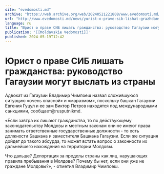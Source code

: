 ```yaml
---
site: "evedomosti.md"
archive: "https://web.archive.org/web/20240521221808/www.evedomosti.md/news/yurist-o-prave-sib-lishat-grazhdanstva-rukovodstvo-gagauzii"
url: "http://www.evedomosti.md/news/yurist-o-prave-sib-lishat-grazhdanstva-rukovodstvo-gagauzii"
language: ru
title: "Юрист о праве СИБ лишать гражданства: руководство Гагаузии могут выслать из страны"
publication: '[[Moldavskie Vedomosti]]'
published: 2024-05-19T12:42
---
```


# Юрист о праве СИБ лишать гражданства: руководство Гагаузии могут выслать из страны

Адвокат из Гагаузии Владимир Чимпоеш назвал сложившуюся ситуацию «очень опасной» и «маразмом», поскольку башкан Гагаузии Евгения Гуцул и ее зам Виктор Петров находятся под международными санкциями, сообщает@rusputnikmd.

«Если завтра их лишают гражданства, то по действующему законодательству Молдовы и местным законам они не имеют права занимать ответственные государственные должности - то есть должности Башкана и заместителя Башкана Гагаузии. Если же ситуация дойдет до такого абсурда, то может встать вопрос о законности их дальнейшего нахождения на территории Молдовы.

Что дальше? Депортация за пределы страны как лиц, нарушающих правила пребывания в Молдове? Почему бы нет, если они уже не граждане Молдовы?», - отметил Владимир Чимпоеш.